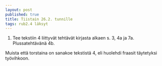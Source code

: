 ```yaml
---
layout: post
published: true
title: Tiistain 26.2. tunnille
tags: rub2.4 läksyt
---
```

1. Tee tekstiin 4 liittyvät tehtävät kirjasta alkaen s. 3, 4a ja 7a. Plussatehtävänä 4b.

Muista että torstaina on sanakoe tekstistä 4, eli huolehdi fraasit täytetyksi työvihkoon.
